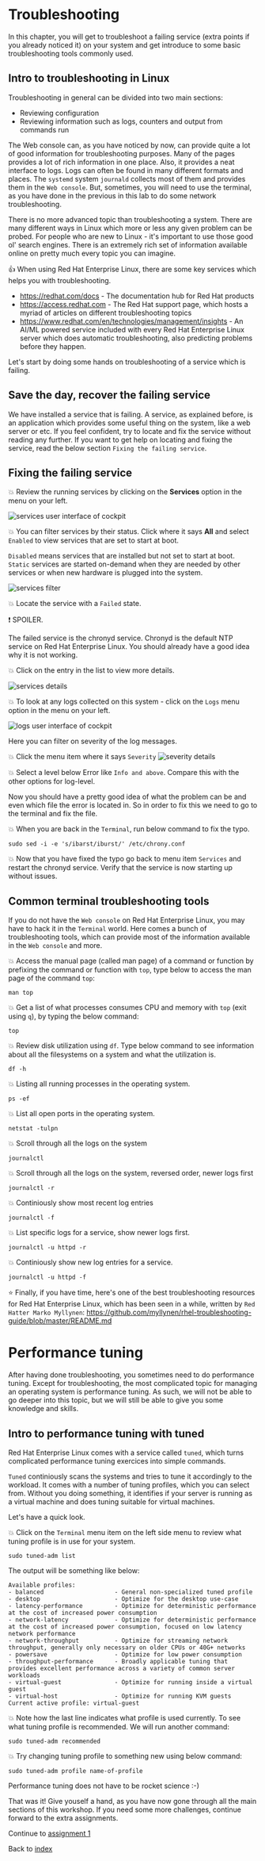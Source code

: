 # Troubleshooting

In this chapter, you will get to troubleshoot a failing service (extra points if you already noticed it) on your system and get introduce to some basic troubleshooting tools commonly used.

## Intro to troubleshooting in Linux

Troubleshooting in general can be divided into two main sections:

* Reviewing configuration
* Reviewing information such as logs, counters and output from commands run

The Web console can, as you have noticed by now, can provide quite a lot of good information for troubleshooting purposes. Many of the pages provides a lot of rich information in one place. Also, it provides a neat interface to logs. Logs can often be found in  many different formats and places. The ```systemd``` system ```journald``` collects most of them and provides them in the  ```Web console```. But, sometimes, you will need to use the terminal, as you have done in the previous in this lab to do some network troubleshooting.

There is no more advanced topic than troubleshooting a system. There are many different ways in Linux which more or less any given problem can be probed. For people who are new to Linux - it's important to use those good ol' search engines. There is an extremely rich set of information available online on pretty much every topic you can imagine. 

:thumbsup: When using Red Hat Enterprise Linux, there are some key services which helps you with troubleshooting.

* https://redhat.com/docs - The documentation hub for Red Hat products
* https://access.redhat.com - The Red Hat support page, which hosts a myriad of articles on different troubleshooting topics
* https://www.redhat.com/en/technologies/management/insights - An AI/ML powered service included with every Red Hat Enterprise Linux server which does automatic troubleshooting, also predicting problems before they happen. 

Let's start by doing some hands on troubleshooting of a service which is failing.

## Save the day, recover the failing service

We have installed a service that is failing. A service, as explained before, is an application which provides some useful thing on the system, like a web server or etc. If you feel confident, try to locate and fix the service without reading any further. If you want to get help on locating and fixing the service, read the below section ```Fixing the failing service```.

## Fixing the failing service

:boom: Review the running services by clicking on the **Services** option in the menu on your left.

![services user interface of cockpit](images/services_interface.png)

:boom: You can filter services by their status. Click where it says **All** and select ```Enabled``` to view services that are set to start at boot.

```Disabled``` means services that are installed but not set to start at boot.
```Static``` services are started on-demand when they are needed by other services or when new hardware is plugged into the system.

![services filter](images/services_filter.png) 

:boom: Locate the service with a ```Failed``` state. 

:exclamation: SPOILER. 

The failed service is the chronyd service. Chronyd is the default NTP service on Red Hat Enterprise Linux. You should already have a good idea why it is not working. 

:boom: Click on the entry in the list to view more details.

![services details](images/failed_chronyd.png)

:boom: To look at any logs collected on this system - click on the  ```Logs``` menu option in the menu on your left.

![logs user interface of cockpit](images/interface_logs.png)

Here you can filter on severity of the log messages. 

:boom: Click the menu item where it says ```Severity```
![severity details](images/severity_menu.png)

:boom: Select a level below Error like ```Info and above```. Compare this with the other options for log-level.

Now you should have a pretty good idea of what the problem can be and even which file the error is located in. So in order to fix this we need to go to the terminal and fix the file.

:boom: When you are back in the ```Terminal```, run below command to fix the typo.
```
sudo sed -i -e 's/ibarst/iburst/' /etc/chrony.conf
```

:boom: Now that you have fixed the typo go back to menu item ```Services``` and restart the chronyd service. Verify that the service is now starting up without issues.

## Common terminal troubleshooting tools

If you do not have the ```Web console``` on Red Hat Enterprise Linux, you may have to hack it in the ```Terminal``` world. Here comes a bunch of troubleshooting tools, which can provide most of the information available in the ```Web console``` and more.

:boom: Access the manual page (called man page) of a command or function by prefixing the command or function with ```top```,  type below to access the man page of the command ```top```:
```
man top
```

:boom: Get a list of what processes consumes CPU and memory with ```top``` (exit using ```q```), by typing the below command:

```
top
```

:boom: Review disk utilization using ```df```. Type below command to see information about all the filesystems on a system and what the utilization is.

```
df -h
```

:boom: Listing all running processes in the operating system.

```
ps -ef
```

:boom: List all open ports in the operating system.

```
netstat -tulpn
```

:boom: Scroll through all the logs on the system

```
journalctl
```

:boom: Scroll through all the logs on the system, reversed order, newer logs first

```
journalctl -r
````

:boom: Continiously show most recent log entries

```
journalctl -f
```

:boom: List specific logs for a service, show newer logs first.

```
journalctl -u httpd -r
```

:boom: Continiously show new log entries for a service.

```
journalctl -u httpd -f
```

:star: Finally, if you have time, here's one of the best troubleshooting resources for Red Hat Enterprise Linux, which has been seen in a while, written by ```Red Hatter Marko Myllynen```: https://github.com/myllynen/rhel-troubleshooting-guide/blob/master/README.md 

# Performance tuning

After having done troubleshooting, you sometimes need to do performance tuning. Except for troubleshooting, the most complicated topic for managing an operating system is performance tuning. As such, we will not be able to go deeper into this topic, but we will still be able to give you some knowledge and skills.

## Intro to performance tuning with tuned
Red Hat Enterprise Linux comes with a service called ```tuned```, which turns complicated performance tuning exercices into simple commands. 

```Tuned``` continiously scans the systems and tries to tune it accordingly to the workload. It comes with a number of tuning profiles, which you can select from. Without you doing something, it identifies if your server is running as a virtual machine and does tuning suitable for virtual machines.

Let's have a quick look.

:boom: Click on the ```Terminal``` menu item on the left side menu to review what tuning profile is in use for your system.

```
sudo tuned-adm list
```

The output will be something like below:
```
Available profiles:
- balanced                    - General non-specialized tuned profile
- desktop                     - Optimize for the desktop use-case
- latency-performance         - Optimize for deterministic performance at the cost of increased power consumption
- network-latency             - Optimize for deterministic performance at the cost of increased power consumption, focused on low latency network performance
- network-throughput          - Optimize for streaming network throughput, generally only necessary on older CPUs or 40G+ networks
- powersave                   - Optimize for low power consumption
- throughput-performance      - Broadly applicable tuning that provides excellent performance across a variety of common server workloads
- virtual-guest               - Optimize for running inside a virtual guest
- virtual-host                - Optimize for running KVM guests
Current active profile: virtual-guest
```

:boom: Note how the last line indicates what profile is used currently. To see what tuning profile is recommended. We will run another command:

```
sudo tuned-adm recommended
```

:boom: Try changing tuning profile to something new using below command:

```
sudo tuned-adm profile name-of-profile
```

Performance tuning does not have to be rocket science :-)

That was it! Give youself a hand, as you have now gone through all the main sections of this workshop. If you need some more challenges, continue forward to the extra assignments.

Continue to [assignment 1](assign1.md)

Back to [index](thews.md)
